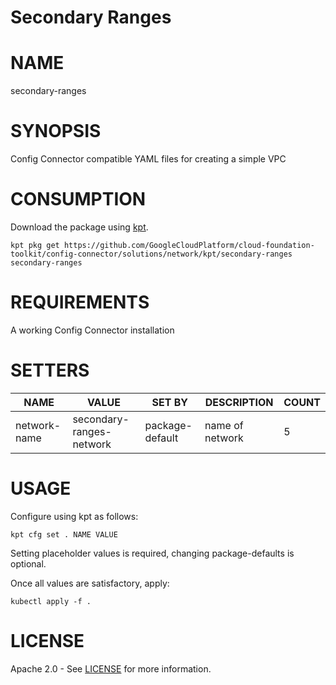 Secondary Ranges
==================================================
# NAME
  secondary-ranges
# SYNOPSIS
  Config Connector compatible YAML files for creating a simple VPC
# CONSUMPTION
  Download the package using [kpt](https://googlecontainertools.github.io/kpt/).
  ```
  kpt pkg get https://github.com/GoogleCloudPlatform/cloud-foundation-toolkit/config-connector/solutions/network/kpt/secondary-ranges secondary-ranges
  ```
# REQUIREMENTS
  A working Config Connector installation
# SETTERS
|     NAME     |          VALUE           |     SET BY      |   DESCRIPTION   | COUNT |
|--------------|--------------------------|-----------------|-----------------|-------|
| network-name | secondary-ranges-network | package-default | name of network | 5     |

# USAGE
  Configure using kpt as follows:
  ```
  kpt cfg set . NAME VALUE
  ```
  Setting placeholder values is required, changing package-defaults is optional.

  Once all values are satisfactory, apply:
  ```
  kubectl apply -f .
  ```
# LICENSE
  Apache 2.0 - See [LICENSE](/LICENSE) for more information.

